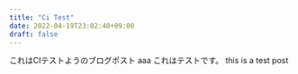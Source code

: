 ```yaml
---
title: "Ci Test"
date: 2022-04-19T23:02:40+09:00
draft: false
---
```


これはCIテストようのブログポスト
aaa
これはテストです。
this is a test post
